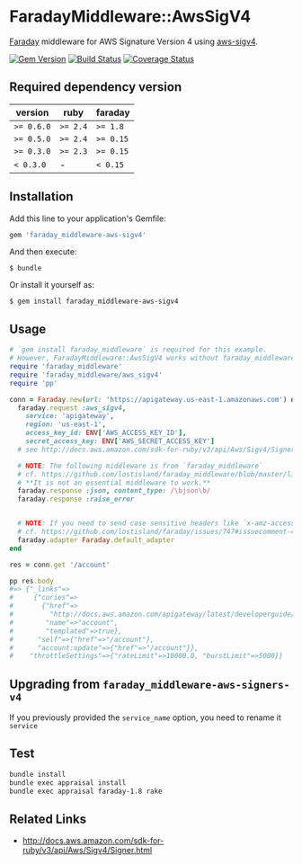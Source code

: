# FaradayMiddleware::AwsSigV4

[Faraday](https://github.com/lostisland/faraday) middleware for AWS Signature Version 4 using [aws-sigv4](https://rubygems.org/gems/aws-sigv4).

[![Gem Version](https://badge.fury.io/rb/faraday_middleware-aws-sigv4.svg)](https://badge.fury.io/rb/faraday_middleware-aws-sigv4)
[![Build Status](https://github.com/winebarrel/faraday_middleware-aws-sigv4/workflows/test/badge.svg?branch=master)](https://github.com/winebarrel/faraday_middleware-aws-sigv4/actions)
[![Coverage Status](https://coveralls.io/repos/github/winebarrel/faraday_middleware-aws-sigv4/badge.svg?branch=master)](https://coveralls.io/github/winebarrel/faraday_middleware-aws-sigv4?branch=master)

## Required dependency version

| version    | ruby     | faraday   |
|------------|----------|-----------|
| `>= 0.6.0` | `>= 2.4` | `>= 1.8`  |
| `>= 0.5.0` | `>= 2.4` | `>= 0.15` |
| `>= 0.3.0` | `>= 2.3` | `>= 0.15` |
| `< 0.3.0`  | -        | `< 0.15`  |

## Installation

Add this line to your application's Gemfile:

```ruby
gem 'faraday_middleware-aws-sigv4'
```

And then execute:

    $ bundle

Or install it yourself as:

    $ gem install faraday_middleware-aws-sigv4

## Usage

```ruby
# `gem install faraday_middleware` is required for this example.
# However, FaradayMiddleware::AwsSigV4 works without faraday_middleware.
require 'faraday_middleware'
require 'faraday_middleware/aws_sigv4'
require 'pp'

conn = Faraday.new(url: 'https://apigateway.us-east-1.amazonaws.com') do |faraday|
  faraday.request :aws_sigv4,
    service: 'apigateway',
    region: 'us-east-1',
    access_key_id: ENV['AWS_ACCESS_KEY_ID'],
    secret_access_key: ENV['AWS_SECRET_ACCESS_KEY']
  # see http://docs.aws.amazon.com/sdk-for-ruby/v3/api/Aws/Sigv4/Signer.html

  # NOTE: The following middleware is from `faraday_middleware`
  # cf. https://github.com/lostisland/faraday_middleware/blob/master/lib/faraday_middleware.rb
  # **It is not an essential middleware to work.**
  faraday.response :json, content_type: /\bjson\b/
  faraday.response :raise_error


  # NOTE: If you need to send case sensitive headers like `x-amz-access-token` in `SP API`.
  # cf. https://github.com/lostisland/faraday/issues/747#issuecomment-439864181
  faraday.adapter Faraday.default_adapter
end

res = conn.get '/account'

pp res.body
#=> {"_links"=>
#     {"curies"=>
#       {"href"=>
#         "http://docs.aws.amazon.com/apigateway/latest/developerguide/account-apigateway-{rel}.html",
#        "name"=>"account",
#        "templated"=>true},
#      "self"=>{"href"=>"/account"},
#      "account:update"=>{"href"=>"/account"}},
#    "throttleSettings"=>{"rateLimit"=>10000.0, "burstLimit"=>5000}}
```

## Upgrading from `faraday_middleware-aws-signers-v4`

If you previously provided the `service_name` option, you need to rename it `service`

## Test

```sh
bundle install
bundle exec appraisal install
bundle exec appraisal faraday-1.8 rake
```

## Related Links

* http://docs.aws.amazon.com/sdk-for-ruby/v3/api/Aws/Sigv4/Signer.html
